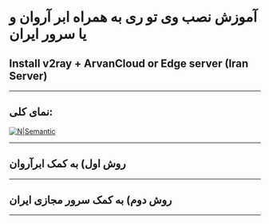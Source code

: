 # آموزش نصب وی تو ری به همراه ابر آروان و یا سرور ایران
## Install v2ray + ArvanCloud or Edge server (Iran Server)


-----------


## نمای کلی:

[![N|Semantic](https://raw.githubusercontent.com/masterking32/v2ray-tutorial/main/images/1-semantic.png)](https://raw.githubusercontent.com/masterking32/v2ray-tutorial/main/images/1-semantic.png)

-----------

## روش اول) به کمک ابرآروان

-----------

## روش دوم) به کمک سرور مجازی ایران

-----------

